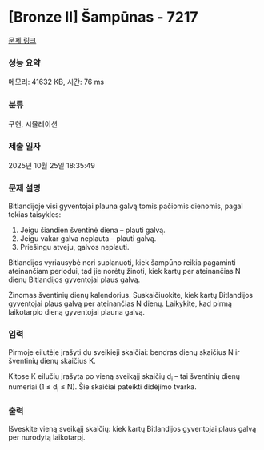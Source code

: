 # [Bronze II] Šampūnas - 7217 

[문제 링크](https://www.acmicpc.net/problem/7217) 

### 성능 요약

메모리: 41632 KB, 시간: 76 ms

### 분류

구현, 시뮬레이션

### 제출 일자

2025년 10월 25일 18:35:49

### 문제 설명

<p>Bitlandijoje visi gyventojai plauna galvą tomis pačiomis dienomis, pagal tokias taisykles:</p>

<ol>
	<li>Jeigu šiandien šventinė diena – plauti galvą.</li>
	<li>Jeigu vakar galva neplauta – plauti galvą.</li>
	<li>Priešingu atveju, galvos neplauti.</li>
</ol>

<p>Bitlandijos vyriausybė nori suplanuoti, kiek šampūno reikia pagaminti ateinančiam periodui, tad jie norėtų žinoti, kiek kartų per ateinančias N dienų Bitlandijos gyventojai plaus galvą.</p>

<p>Žinomas šventinių dienų kalendorius. Suskaičiuokite, kiek kartų Bitlandijos gyventojai plaus galvą per ateinančias N dienų. Laikykite, kad pirmą laikotarpio dieną gyventojai plauna galvą.</p>

### 입력 

 <p>Pirmoje eilutėje įrašyti du sveikieji skaičiai: bendras dienų skaičius N ir šventinių dienų skaičius K.</p>

<p>Kitose K eilučių įrašyta po vieną sveikąjį skaičių d<sub>i</sub> – tai šventinių dienų numeriai (1 ≤ d<sub>i</sub> ≤ N). Šie skaičiai pateikti didėjimo tvarka.</p>

### 출력 

 <p>Išveskite vieną sveikąjį skaičių: kiek kartų Bitlandijos gyventojai plaus galvą per nurodytą laikotarpį.</p>

